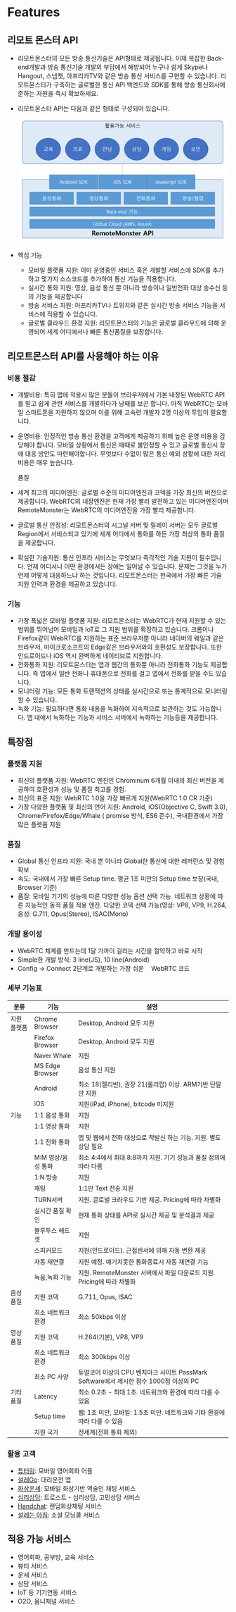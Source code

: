 # Features

## 리모트 몬스터 API

* 리모트몬스터의 모든 방송 통신기술은 API형태로 제공됩니다. 이제 복잡한 Back-end개발과 방송 통신기술 개발의 부담에서 해방되어 누구나 쉽게 Skype나 Hangout, 스냅챗, 아프리카TV와 같은 방송 통신 서비스를 구현할 수 있습니다. 리모트몬스터가 구축하는 글로벌한 통신 API 백엔드와 SDK를 통해 방송 통신회사에 준하는 자원을 즉시 확보하세요.
* 리모트몬스터 API는 다음과 같은 형태로 구성되어 있습니다.

  ![RemoteMonster API overview](../../.gitbook/assets/remonapioverview.png)

* 핵심 기능
  * 모바일 플랫폼 지원: 이미 운영중인 서비스 혹은 개발할 서비스에 SDK를 추가하고 몇가지 소스코드를 추가하여 통신 기능을 적용합니다.
  * 실시간 통화 지원: 영상, 음성 통신 뿐 아니라 방송이나 일반전화 대상 송수신 등의 기능을 제공합니다
  * 방송 서비스 지원: 아프리카TV나 트위치와 같은 실시간 방송 서비스 기능을 서비스에 적용할 수 있습니다.
  * 글로벌 클라우드 환경 지원: 리모트몬스터의 기능은 글로벌 클라우드에 의해 운영되어 세계 어디에서나 빠른 통신품질을 보장합니다.

## 리모트몬스터 API를 사용해야 하는 이유

### 비용 절감

* 개발비용: 특히 앱에 적용시 많은 분들이 브라우저에서 기본 내장된 WebRTC API를 믿고 쉽게 관련 서비스를 개발하다가 낭패를 보곤 합니다. 아직 WebRTC는 모바일 스마트폰을 지원하지 않으며 이를 위해 고숙련 개발자 2명 이상의 투입이 필요합니다.
* 운영비용: 안정적인 방송 통신 환경을 고객에게 제공하기 위해 높은 운영 비용을 감당해야 합니다. 모바일 상황에서 통신은 때때로 불안정할 수 있고 글로벌 통신시 장애 대응 방안도 마련해야합니다. 무엇보다 수없이 많은 통신 예외 상황에 대한 처리 비용은 매우 높습니다.

  품질

* 세계 최고의 미디어엔진: 글로벌 수준의 미디어엔진과 코덱을 가장 최신의 버전으로 제공합니다. WebRTC의 내장엔진은 현재 가장 빨리 발전하고 있는 미디어엔진이며 RemoteMonster는 WebRTC의 미디어엔진을 가장 빨리 제공합니다.
* 글로벌 통신 안정성: 리모트몬스터의 시그널 서버 및 릴레이 서버는 모두 글로벌 Region에서 서비스되고 있기에 세계 어디에서 통화를 하든 가장 최상의 통화 품질을 제공합니다.
* 확실한 기술지원: 통신 인프라 서비스는 무엇보다 즉각적인 기술 지원이 필수입니다. 언제 어디서나 어떤 환경에서든 장애는 일어날 수 있습니다. 문제는 그것을 누가 언제 어떻게 대응하느냐 하는 것입니다. 리모트몬스터는 한국에서 가장 빠른 기술 지원 인력과 환경을 제공하고 있습니다.

### 기능

* 가장 폭넓은 모바일 플랫폼 지원: 리모트몬스터는 WebRTC가 현재 지원할 수 있는 범위를 뛰어넘어 모바일과 IoT로 그 지원 범위를 확장하고 있습니다. 크롬이나 Firefox같이 WebRTC를 지원하는 표준 브라우저뿐 아니라 네이버의 웨일과 같은 브라우저, 마이크로소프트의 Edge같은 브라우저와의 호환성도 보장합니다. 또한 안드로이드나 iOS 역시 완벽하게 네이티브로 지원합니다.
* 전화통화 지원: 리모트몬스터는 앱과 웹간의 통화뿐 아니라 전화통화 기능도 제공합니다. 즉 앱에서 일반 전화나 휴대폰으로 전화를 걸고 앱에서 전화를 받을 수도 있습니다.
* 모니터링 기능: 모든 통화 트랜잭션의 상태를 실시간으로 또는 통계적으로 모니터링할 수 있습니다.
* 녹화 기능: 필요하다면 통화 내용을 녹화하여 지속적으로 보관하는 것도 가능합니다. 앱 내에서 녹화하는 기능과 서비스 서버에서 녹화하는 기능등을 제공합니다.

## 특장점

### 플랫폼 지원

* 최신의 플랫폼 지원: WebRTC 엔진인 Chrominum 6개월 이내의 최신 버전을 제공하여 호환성과 성능 및 품질 최고를 경험.
* 최신의 표준 지원: WebRTC 1.0을 가장 빠르게 지원\(WebRTC 1.0 CR 기준\)
* 가장 다양한 플랫폼 및 최신의 언어 지원: Android, iOS\(Objective C, Swift 3.0\), Chrome/Firefox/Edge/Whale \( promise 방식, ES6 준수\), 국내환경에서 가장 많은 플렛폼 지원

### 품질

* Global 통신 인프라 지원: 국내 뿐 아니라 Global한 통신에 대한 레퍼런스 및 경험 확보
* 속도: 국내에서 가장 빠른 Setup time. 평균 1초 미만의 Setup time 보장\(국내, Browser 기준\)
* 품질: 모바일 기기의 성능에 따른 다양한 성능 옵션 선택 가능. 네트워크 상황에 따른 지능적인 동적 품질 적용 엔진. 다양한 코덱 선택 가능\(영상: VP8, VP9, H.264, 음성: G.711, Opus\(Stereo\), ISAC\(Mono\)

### 개발 용이성

* WebRTC 체계를 만드는데 1달 가까이 걸리는 시간을 절약하고 바로 시작
* Simple한 개발 방식: 3 line\(JS\), 10 line\(Android\)
* Config → Connect 2단계로 개발하는 가장 쉬운 ᅟWebRTC 코드

### 세부 기능표

| 분류 | 기능 | 설명 |
| --- | --- | --- |
| 지원 플랫폼 | Chrome Browser | Desktop, Android 모두 지원 |
|  | Firefox Browser | Desktop, Android 모두 지원 |
|  | Naver Whale | 지원 |
|  | MS Edge Browser | 음성 통신 지원 |
|  | Android | 최소 18\(젤리빈\), 권장 21\(롤리팝\) 이상. ARM기반 단말만 지원 |
|  | iOS | 지원\(iPad, iPhone\), bitcode 미지원 |
| 기능 | 1:1 음성 통화 | 지원 |
|  | 1:1 영상 통화 | 지원 |
|  | 1:1 전화 통화 | 앱 및 웹에서 전화 대상으로 착발신 하는 기능. 지원. 별도 상담 필요 |
|  | M:M 영상/음성 통화 | 최소 4:4에서 최대 8:8까지 지원. 기기 성능과 품질 정의에 따라 다름 |
|  | 1:N 방송 | 지원 |
|  | 채팅 | 1:1만 Text 전송 지원 |
|  | TURN서버 | 지원. 글로벌 크라우드 기반 제공. Pricing에 따라 차별화 |
|  | 실시간 품질 확인 | 현재 통화 상태를 API로 실시간 제공 및 분석결과 제공 |
|  | 블루투스 헤드셋 | 지원 |
|  | 스피커모드 | 지원\(안드로이드\). 근접센서에 의해 자동 변환 제공 |
|  | 자동 재연결 | 지원 예정. 예기치못한 통화종료시 자동 재연결 기능 |
|  | 녹음,녹화 기능 | 지원. RemoteMonster 서버에서 파일 다운로드 지원. Pricing에 따라 차별화 |
| 음성 품질 | 지원 코덱 | G.711, Opus, ISAC |
|  | 최소 네트워크 환경 | 최소 50kbps 이상 |
| 영상 품질 | 지원 코덱 | H.264\(기본\), VP8, VP9 |
|  | 최소 네트워크 환경 | 최소 300kbps 이상 |
|  | 최소 PC 사양 | 듀얼코어 이상의 CPU 벤치마크 사이트 PassMark Software에서 제시한 점수 1000점 이상의 PC |
| 기타 품질 | Latency | 최소 0.2초 - 최대 1초. 네트워크와 환경에 따라 다를 수 있음 |
|  | Setup time | 웹: 1초 미만, 모바일: 1.5초 미만. 네트워크와 기타 환경에 따라 다를 수 있음 |
|  | 지원 국가 | 전세계\(전화 통화 제외\) |

### 활용 고객

* [튜터링](http://tutoring.kr/): 모바일 영어회화 어플
* [설레Go](https://play.google.com/store/apps/details?id=net.seole.seolego.user): 대리운전 앱
* [화상운세](https://play.google.com/store/apps/details?id=kr.co.xitech.www.videounse): 모바일 화상기반 역술인 채팅 서비스
* [심리상담](https://play.google.com/store/apps/details?id=com.humart.trost2): 트로스트 - 심리상담, 고민상담 서비스
* [Handchat](https://play.google.com/store/apps/details?id=kr.co.marshmallowstudio.deaf): 랜덤화상채팅 서비스
* [설레는 아침](https://play.google.com/store/apps/details?id=kr.co.marshmallowstudio.seol_a): 소셜 모닝콜 서비스

## 적용 가능 서비스

* 영어회화, 공부방, 교육 서비스
* 뷰티 서비스
* 운세 서비스
* 상담 서비스
* IoT 등 기기연동 서비스
* O2O, 옴니채널 서비스

